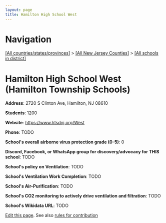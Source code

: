 ```yaml
---
layout: page
title: Hamilton High School West
---
```

# Navigation

[[All countries/states/provinces]](../../..) > [[All New Jersey Counties]](../..) > [[All schools in district]](..)

# Hamilton High School West (Hamilton Township Schools)

**Address**: 2720 S Clinton Ave, Hamilton, NJ 08610

**Students**: 1200

**Website**: https://www.htsdnj.org/West

**Phone**: TODO

**School's overall airborne virus protection grade (0-5)**: 0

**Discord, Facebook, or WhatsApp group for discovery/advocacy for THIS school**: TODO

**School's policy on Ventilation**: TODO

**School's Ventilation Work Completion**: TODO

**School's Air-Purification**: TODO

**School's CO2 monitoring to actively drive ventilation and filtration**: TODO

**School's Wikidata URL**: TODO


[Edit this page](https://github.com/ventilate-schools/NJ/edit/main/./Hamilton_Township_Schools/Hamilton_High_School_West.md). See also [rules for contribution](../../../contribution-rules/)